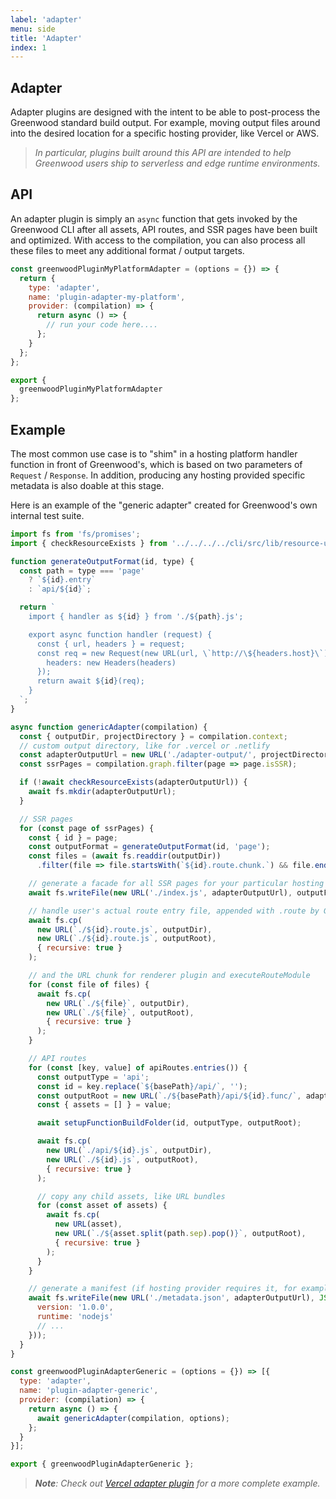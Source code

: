 ```yaml
---
label: 'adapter'
menu: side
title: 'Adapter'
index: 1
---
```


## Adapter

Adapter plugins are designed with the intent to be able to post-process the Greenwood standard build output.  For example, moving output files around into the desired location for a specific hosting provider, like Vercel or AWS.

> _In particular, plugins built around this API are intended to help Greenwood users ship to serverless and edge runtime environments._

## API

An adapter plugin is simply an `async` function that gets invoked by the Greenwood CLI after all assets, API routes, and SSR pages have been built and optimized.  With access to the compilation, you can also process all these files to meet any additional format / output targets.

<!-- eslint-disable no-unused-vars -->
```js
const greenwoodPluginMyPlatformAdapter = (options = {}) => {
  return {
    type: 'adapter',
    name: 'plugin-adapter-my-platform',
    provider: (compilation) => {
      return async () => {
        // run your code here....
      };
    }
  };
};

export {
  greenwoodPluginMyPlatformAdapter
};
```

## Example

The most common use case is to "shim" in a hosting platform handler function in front of Greenwood's, which is based on two parameters of `Request` / `Response`.  In addition, producing any hosting provided specific metadata is also doable at this stage.

Here is an example of the "generic adapter" created for Greenwood's own internal test suite.

```js
import fs from 'fs/promises';
import { checkResourceExists } from '../../../../cli/src/lib/resource-utils.js';

function generateOutputFormat(id, type) {
  const path = type === 'page'
    ? `${id}.entry`
    : `api/${id}`;

  return `
    import { handler as ${id} } from './${path}.js';

    export async function handler (request) {
      const { url, headers } = request;
      const req = new Request(new URL(url, \`http://\${headers.host}\`), {
        headers: new Headers(headers)
      });
      return await ${id}(req);
    }
  `;
}

async function genericAdapter(compilation) {
  const { outputDir, projectDirectory } = compilation.context;
  // custom output directory, like for .vercel or .netlify
  const adapterOutputUrl = new URL('./adapter-output/', projectDirectory);
  const ssrPages = compilation.graph.filter(page => page.isSSR);

  if (!await checkResourceExists(adapterOutputUrl)) {
    await fs.mkdir(adapterOutputUrl);
  }

  // SSR pages
  for (const page of ssrPages) {
    const { id } = page;
    const outputFormat = generateOutputFormat(id, 'page');
    const files = (await fs.readdir(outputDir))
      .filter(file => file.startsWith(`${id}.route.chunk.`) && file.endsWith('.js'));

    // generate a facade for all SSR pages for your particular hosting provider
    await fs.writeFile(new URL('./index.js', adapterOutputUrl), outputFormat);

    // handle user's actual route entry file, appended with .route by Greenwood
    await fs.cp(
      new URL(`./${id}.route.js`, outputDir),
      new URL(`./${id}.route.js`, outputRoot),
      { recursive: true }
    );

    // and the URL chunk for renderer plugin and executeRouteModule
    for (const file of files) {
      await fs.cp(
        new URL(`./${file}`, outputDir),
        new URL(`./${file}`, outputRoot),
        { recursive: true }
      );
    }

    // API routes
    for (const [key, value] of apiRoutes.entries()) {
      const outputType = 'api';
      const id = key.replace(`${basePath}/api/`, '');
      const outputRoot = new URL(`./${basePath}/api/${id}.func/`, adapterOutputUrl);
      const { assets = [] } = value;

      await setupFunctionBuildFolder(id, outputType, outputRoot);

      await fs.cp(
        new URL(`./api/${id}.js`, outputDir),
        new URL(`./${id}.js`, outputRoot),
        { recursive: true }
      );

      // copy any child assets, like URL bundles
      for (const asset of assets) {
        await fs.cp(
          new URL(asset),
          new URL(`./${asset.split(path.sep).pop()}`, outputRoot),
          { recursive: true }
        );
      }
    }

    // generate a manifest (if hosting provider requires it, for example)
    await fs.writeFile(new URL('./metadata.json', adapterOutputUrl), JSON.stringify({
      version: '1.0.0',
      runtime: 'nodejs'
      // ...
    }));
  }
}

const greenwoodPluginAdapterGeneric = (options = {}) => [{
  type: 'adapter',
  name: 'plugin-adapter-generic',
  provider: (compilation) => {
    return async () => {
      await genericAdapter(compilation, options);
    };
  }
}];

export { greenwoodPluginAdapterGeneric };
```

> _**Note**: Check out [Vercel adapter plugin](https://github.com/ProjectEvergreen/greenwood/tree/master/packages/plugin-adapter-vercel) for a more complete example._